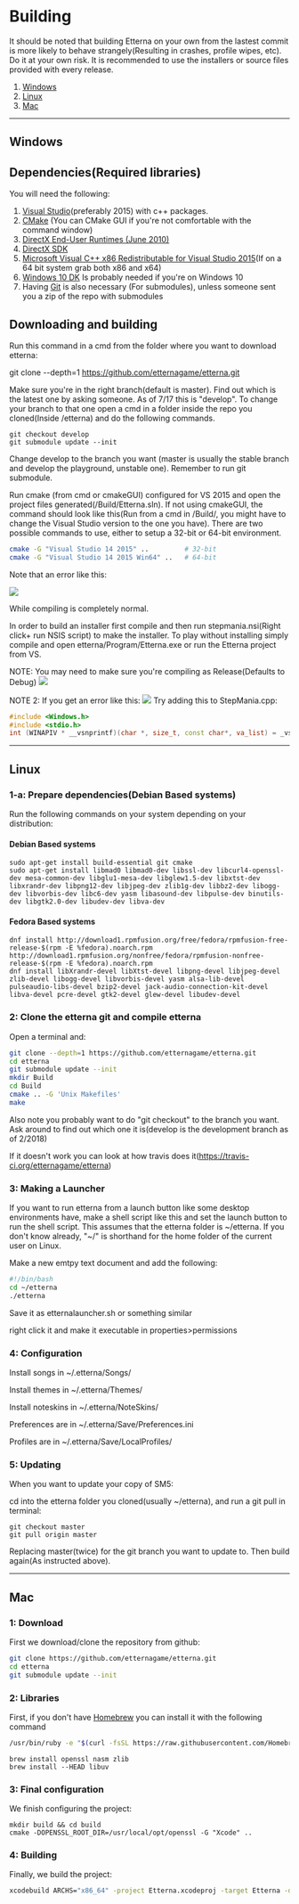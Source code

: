 # Building

It should be noted that building Etterna on your own from the lastest commit is more likely to behave strangely(Resulting in crashes, profile wipes, etc). Do it at your own risk. It is recommended to use the installers or source files provided with every release.

1. [Windows](#Windows)
2. [Linux](#Linux)
3. [Mac](#Mac)

---

## Windows
## Dependencies(Required libraries)

You will need the following:

1. <a href="https://www.visualstudio.com/">Visual Studio</a>(preferably 2015) with c++ packages.
1. <a href="http://www.cmake.org/">CMake</a> (You can CMake GUI if you're not comfortable with the command window)
1. <a href="http://www.microsoft.com/en-us/download/details.aspx?id=8109">DirectX End-User Runtimes (June 2010)</a>
1. <a href="https://www.microsoft.com/en-us/download/details.aspx?id=6812">DirectX SDK</a>
1. <a href="http://www.microsoft.com/en-us/download/details.aspx?id=48145">Microsoft Visual C++ x86 Redistributable for Visual Studio 2015</a>(If on a 64 bit system grab both x86 and x64)
1. <a href="https://developer.microsoft.com/en-us/windows/downloads/windows-10-sdk">Windows 10 DK</a> Is probably needed if you're on Windows 10
1. Having <a href="https://git-scm.com/downloads">Git</a> is also necessary (For submodules), unless someone sent you a zip of the repo with submodules

## Downloading and building

Run this command in a cmd from the folder where you want to download etterna:

git clone --depth=1 https://github.com/etternagame/etterna.git

Make sure you're in the right branch(default is master). Find out which is the latest one by asking someone. As of 7/17 this is "develop". To change your branch to that one open a cmd in a folder inside the repo you cloned(Inside /etterna) and do the following commands.
```
git checkout develop
git submodule update --init
```
Change develop to the branch you want (master is usually the stable branch and develop the playground, unstable one). Remember to run git submodule.

Run cmake (from cmd or cmakeGUI) configured for VS 2015 and open the project files generated(/Build/Etterna.sln). If not using cmakeGUI, the command should look like this(Run from a cmd in /Build/, you might have to change the Visual Studio version to the one you have). There are two possible commands to use, either to setup a 32-bit or 64-bit environment.

```bash
cmake -G "Visual Studio 14 2015" ..         # 32-bit
cmake -G "Visual Studio 14 2015 Win64" ..   # 64-bit
```

Note that an error like this:

![](https://cdn.discordapp.com/attachments/326225923240230923/337716512758562817/unknown.png)

While compiling is completely normal.

In order to build an installer first compile and then run stepmania.nsi(Right click+ run NSIS script) to make the installer.
To play without installing simply compile and open etterna/Program/Etterna.exe or run the Etterna project from VS.

NOTE: You may need to make sure you're compiling as Release(Defaults to Debug)
![](https://cdn.discordapp.com/attachments/326225923240230923/337715335480475650/unknown.png)

NOTE 2: If you get an error like this:
![](http://vivide.re/863GDX4n.png)
Try adding this to StepMania.cpp:

```cpp
#include <Windows.h>
#include <stdio.h>
int (WINAPIV * __vsnprintf)(char *, size_t, const char*, va_list) = _vsnprintf;
```

---

## Linux

### 1-a: Prepare dependencies(Debian Based systems)

Run the following commands on your system depending on your distribution:

#### Debian Based systems

```
sudo apt-get install build-essential git cmake
sudo apt-get install libmad0 libmad0-dev libssl-dev libcurl4-openssl-dev mesa-common-dev libglu1-mesa-dev libglew1.5-dev libxtst-dev libxrandr-dev libpng12-dev libjpeg-dev zlib1g-dev libbz2-dev libogg-dev libvorbis-dev libc6-dev yasm libasound-dev libpulse-dev binutils-dev libgtk2.0-dev libudev-dev libva-dev
```

#### Fedora Based systems

```
dnf install http://download1.rpmfusion.org/free/fedora/rpmfusion-free-release-$(rpm -E %fedora).noarch.rpm http://download1.rpmfusion.org/nonfree/fedora/rpmfusion-nonfree-release-$(rpm -E %fedora).noarch.rpm
dnf install libXrandr-devel libXtst-devel libpng-devel libjpeg-devel zlib-devel libogg-devel libvorbis-devel yasm alsa-lib-devel pulseaudio-libs-devel bzip2-devel jack-audio-connection-kit-devel libva-devel pcre-devel gtk2-devel glew-devel libudev-devel
```

### 2: Clone the etterna git and compile etterna

Open a terminal and:

```bash
git clone --depth=1 https://github.com/etternagame/etterna.git
cd etterna
git submodule update --init
mkdir Build
cd Build
cmake .. -G 'Unix Makefiles'
make
```

Also note you probably want to do "git checkout" to the branch you want. Ask around to find out which one it is(develop is the development branch as of 2/2018)

If it doesn't work you can look at how travis does it(https://travis-ci.org/etternagame/etterna)

### 3: Making a Launcher

If you want to run etterna from a launch button like some desktop environments have, make a shell script like this and set the launch button to run the shell script. This assumes that the etterna folder is ~/etterna. If you don't know already, "~/" is shorthand for the home folder of the current user on Linux.

Make a new emtpy text document and add the following:

```bash
#!/bin/bash
cd ~/etterna
./etterna
```

Save it as etternalauncher.sh or something similar

right click it and make it executable in properties>permissions

### 4: Configuration

Install songs in ~/.etterna/Songs/

Install themes in ~/.etterna/Themes/

Install noteskins in ~/.etterna/NoteSkins/

Preferences are in ~/.etterna/Save/Preferences.ini

Profiles are in ~/.etterna/Save/LocalProfiles/

### 5: Updating

When you want to update your copy of SM5:

cd into the etterna folder you cloned(usually ~/etterna), and run a git pull in terminal:

```
git checkout master
git pull origin master
```

Replacing master(twice) for the git branch you want to update to. Then build again(As instructed above).

---

## Mac
### 1: Download

First we download/clone the repository from github:

``` bash
git clone https://github.com/etternagame/etterna.git
cd etterna
git submodule update --init
```

### 2: Libraries

First, if you don't have [Homebrew](https://brew.sh/) you can install it with the following command
```bash
/usr/bin/ruby -e "$(curl -fsSL https://raw.githubusercontent.com/Homebrew/install/master/install)"
```

```
brew install openssl nasm zlib
brew install --HEAD libuv
```

### 3: Final configuration

We finish configuring the project:

```
mkdir build && cd build
cmake -DOPENSSL_ROOT_DIR=/usr/local/opt/openssl -G "Xcode" ..
```

### 4: Building

Finally, we build the project:

```bash
xcodebuild ARCHS="x86_64" -project Etterna.xcodeproj -target Etterna -destination 'platform=OS X,arch=x86_64' -xcconfig ../Xcode/conf.cnf
```
